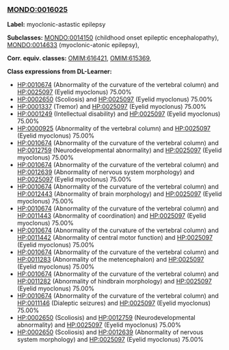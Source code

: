 
### [MONDO:0016025](http://purl.obolibrary.org/obo/MONDO_0016025)
**Label:** myoclonic-astastic epilepsy

**Subclasses:** [MONDO:0014150](http://purl.obolibrary.org/obo/MONDO_0014150) (childhood onset epileptic encephalopathy), [MONDO:0014633](http://purl.obolibrary.org/obo/MONDO_0014633) (myoclonic-atonic epilepsy), 

**Corr. equiv. classes:** [OMIM:616421](http://purl.obolibrary.org/obo/OMIM_616421), [OMIM:615369](http://purl.obolibrary.org/obo/OMIM_615369), 

**Class expressions from DL-Learner:**

- [HP:0010674](http://purl.obolibrary.org/obo/HP_0010674) (Abnormality of the curvature of the vertebral column) and [HP:0025097](http://purl.obolibrary.org/obo/HP_0025097) (Eyelid myoclonus) 75.00%
- [HP:0002650](http://purl.obolibrary.org/obo/HP_0002650) (Scoliosis) and [HP:0025097](http://purl.obolibrary.org/obo/HP_0025097) (Eyelid myoclonus) 75.00%
- [HP:0001337](http://purl.obolibrary.org/obo/HP_0001337) (Tremor) and [HP:0025097](http://purl.obolibrary.org/obo/HP_0025097) (Eyelid myoclonus) 75.00%
- [HP:0001249](http://purl.obolibrary.org/obo/HP_0001249) (Intellectual disability) and [HP:0025097](http://purl.obolibrary.org/obo/HP_0025097) (Eyelid myoclonus) 75.00%
- [HP:0000925](http://purl.obolibrary.org/obo/HP_0000925) (Abnormality of the vertebral column) and [HP:0025097](http://purl.obolibrary.org/obo/HP_0025097) (Eyelid myoclonus) 75.00%
- [HP:0010674](http://purl.obolibrary.org/obo/HP_0010674) (Abnormality of the curvature of the vertebral column) and [HP:0012759](http://purl.obolibrary.org/obo/HP_0012759) (Neurodevelopmental abnormality) and [HP:0025097](http://purl.obolibrary.org/obo/HP_0025097) (Eyelid myoclonus) 75.00%
- [HP:0010674](http://purl.obolibrary.org/obo/HP_0010674) (Abnormality of the curvature of the vertebral column) and [HP:0012639](http://purl.obolibrary.org/obo/HP_0012639) (Abnormality of nervous system morphology) and [HP:0025097](http://purl.obolibrary.org/obo/HP_0025097) (Eyelid myoclonus) 75.00%
- [HP:0010674](http://purl.obolibrary.org/obo/HP_0010674) (Abnormality of the curvature of the vertebral column) and [HP:0012443](http://purl.obolibrary.org/obo/HP_0012443) (Abnormality of brain morphology) and [HP:0025097](http://purl.obolibrary.org/obo/HP_0025097) (Eyelid myoclonus) 75.00%
- [HP:0010674](http://purl.obolibrary.org/obo/HP_0010674) (Abnormality of the curvature of the vertebral column) and [HP:0011443](http://purl.obolibrary.org/obo/HP_0011443) (Abnormality of coordination) and [HP:0025097](http://purl.obolibrary.org/obo/HP_0025097) (Eyelid myoclonus) 75.00%
- [HP:0010674](http://purl.obolibrary.org/obo/HP_0010674) (Abnormality of the curvature of the vertebral column) and [HP:0011442](http://purl.obolibrary.org/obo/HP_0011442) (Abnormality of central motor function) and [HP:0025097](http://purl.obolibrary.org/obo/HP_0025097) (Eyelid myoclonus) 75.00%
- [HP:0010674](http://purl.obolibrary.org/obo/HP_0010674) (Abnormality of the curvature of the vertebral column) and [HP:0011283](http://purl.obolibrary.org/obo/HP_0011283) (Abnormality of the metencephalon) and [HP:0025097](http://purl.obolibrary.org/obo/HP_0025097) (Eyelid myoclonus) 75.00%
- [HP:0010674](http://purl.obolibrary.org/obo/HP_0010674) (Abnormality of the curvature of the vertebral column) and [HP:0011282](http://purl.obolibrary.org/obo/HP_0011282) (Abnormality of hindbrain morphology) and [HP:0025097](http://purl.obolibrary.org/obo/HP_0025097) (Eyelid myoclonus) 75.00%
- [HP:0010674](http://purl.obolibrary.org/obo/HP_0010674) (Abnormality of the curvature of the vertebral column) and [HP:0011146](http://purl.obolibrary.org/obo/HP_0011146) (Dialeptic seizures) and [HP:0025097](http://purl.obolibrary.org/obo/HP_0025097) (Eyelid myoclonus) 75.00%
- [HP:0002650](http://purl.obolibrary.org/obo/HP_0002650) (Scoliosis) and [HP:0012759](http://purl.obolibrary.org/obo/HP_0012759) (Neurodevelopmental abnormality) and [HP:0025097](http://purl.obolibrary.org/obo/HP_0025097) (Eyelid myoclonus) 75.00%
- [HP:0002650](http://purl.obolibrary.org/obo/HP_0002650) (Scoliosis) and [HP:0012639](http://purl.obolibrary.org/obo/HP_0012639) (Abnormality of nervous system morphology) and [HP:0025097](http://purl.obolibrary.org/obo/HP_0025097) (Eyelid myoclonus) 75.00%


